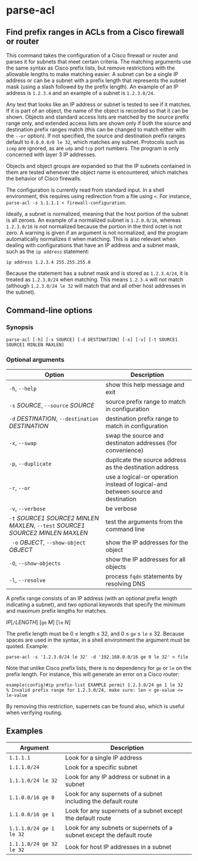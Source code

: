 # parse-acl
## Find prefix ranges in ACLs from a Cisco firewall or router

This command takes the configuration of a Cisco firewall or router and parses it for subnets that meet certain criteria.
The matching arguments use the same syntax as Cisco prefix lists, but
remove restrictions with the allowable lengths to make matching easier.
A subnet can be a single IP address or can be a subnet with a prefix length that represents the
subnet mask (using a slash followed by the prefix length).
An example of an IP address is ```1.2.3.4``` and an example of a subnet is ```1.2.3.0/24```.

Any text that looks like an IP address or subnet is tested to see if it matches.
If it is part of an object, the name of the object is recorded so that it can be shown.  Objects
and standard access lists
are matched by the source prefix range only, and extended access lists are shown only
if both the source and destination prefix ranges match
(this can be changed to match either with the ```--or``` option).
If not specified, the source and destination prefix ranges default to ```0.0.0.0/0 le 32```,
which matches any subnet.  Protocols such as ```icmp``` are ignored, as are ```udp```
and ```tcp``` port numbers.  The program is only concerned with layer 3 IP addresses.

Objects and object groups are expanded so that the IP subnets contained in them
are tested whenever the object name is encountered, which matches the behavior of
Cisco firewalls.

The configuration is currently read from standard input.  In a shell environment, this requires using
redirection from a file using ```<```.  For instance, ```parse-acl -s 1.1.1.1 < firewall-configuration```.

Ideally, a subnet is normalized, meaning that the host portion of the subnet is all zeroes.
An example of a normalized subnet is ```1.2.0.0/16```, whereas ```1.2.3.0/16``` is not normalized because the
portion in the third octet is not zero.  A warning is given if an argument is not normalized, and the program
automatically normalizes it when matching.
This is also relevant when dealing with configurations that have an IP address and a subnet mask, such as the
```ip address``` statement:

    ip address 1.2.3.4 255.255.255.0

Because the statement has a subnet mask and is stored as ```1.2.3.4/24```,
it is treated as ```1.2.3.0/24``` when matching.  This means ```1.2.3.4``` will not match
(although ```1.2.3.0/24 le 32``` will match that and all other host addresses in the subnet).

## Command-line options

### Synopsis

```parse-acl [-h] [-s SOURCE] [-d DESTINATION] [-x] [-v] [-t SOURCE1 SOURCE1 MINLEN MAXLEN]```

### Optional arguments

| Option | Description |
| ------ | ----------- |
| ```-h```, ```--help``` |           show this help message and exit |
| ```-s``` *SOURCE*, ```--source``` *SOURCE* | source prefix range to match in configuration |
| ```-d``` *DESTINATION*, ```--destination``` *DESTINATION* |                        destination prefix range to match in configuration
|  ```-x```, ```--swap``` |        swap the source and destinaton addresses (for convenience) |
|  ```-p```, ```--duplicate``` |      duplicate the source address as the destination address |
|  ```-r```, ```--or``` |             use a logical-or operation instead of logical-and between source and destination |
| ```-v```, ```--verbose``` |        be verbose |
|  ```-t``` *SOURCE1* *SOURCE2* *MINLEN* *MAXLEN*, ```--test``` *SOURCE1* *SOURCE2* *MINLEN* *MAXLEN* | test the arguments from the command line |
| ``` -o``` *OBJECT*, ```--show-object``` *OBJECT* |                        show the IP addresses for the object |
| ```-O```, ```--show-objects``` |    show the IP addresses for all objects |
|  ```-l```, ```--resolve```     |    process ```fqdn``` statements by resolving DNS |

A prefix range consists of an IP address (with an optional prefix
length indicating a subnet), and two optional keywords that specify
the minimum and maximum prefix lengths for matches.

*IP*[```/```*LENGTH*] [```ge``` *M*] [```le``` *N*]

The prefix length must be 0 ≤ length ≤ 32, and 0 ≤ ```ge``` ≤ ```le``` ≤ 32.
Because spaces are used in the syntax, in a shell environment the argument must
be quoted.  Example: 

    parse-acl -s '1.2.3.0/24 le 32' -d '192.168.0.0/16 ge 0 le 32' < file

Note that unlike Cisco prefix lists, there is no dependency for
```ge``` or ```le``` on the prefix length.  For instance, this will
generate an error on a Cisco router:

    example(config)#ip prefix-list EXAMPLE permit 1.2.3.0/24 ge 1 le 32
    % Invalid prefix range for 1.2.3.0/24, make sure: len < ge-value <= le-value

By removing this restriction, supernets can be found also, which is
useful when verifying routing.

## Examples

| Argument | Description |
| --- | --- |
| ```1.1.1.1```                 | Look for a single IP address |
| ```1.1.1.0/24```              | Look for a specific subnet |
| ```1.1.1.0/24 le 32```        | Look for any IP address or subnet in a subnet |
| ```1.1.0.0/16 ge 0```         | Look for any supernets of a subnet including the default route |
| ```1.1.0.0/16 ge 1```         | Look for any supernets of a subnet except the default route |
| ```1.1.1.0/24 ge 1 le 32```   | Look for any subnets or supernets of a subnet except the default route |
| ```1.1.1.0/24 ge 32 le 32```  | Look for host IP addresses in a subnet |
